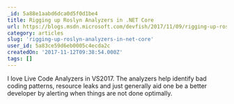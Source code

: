 ```yaml
---
_id: 5a88e1aabd6dca0d5f0d1be4
title: Rigging up Roslyn Analyzers in .NET Core
url: https://blogs.msdn.microsoft.com/devfish/2017/11/09/rigging-up-roslyn-analyzers-in-net-core/
category: articles
slug: 'rigging-up-roslyn-analyzers-in-net-core'
user_id: 5a83ce59d6eb0005c4ecda2c
createdOn: '2017-11-12T09:38:54.000Z'
tags: []
---
```


I love Live Code Analyzers in VS2017. The analyzers help identify bad coding patterns, resource leaks and just generally aid one be a better developer by alerting when things are not done optimally.
